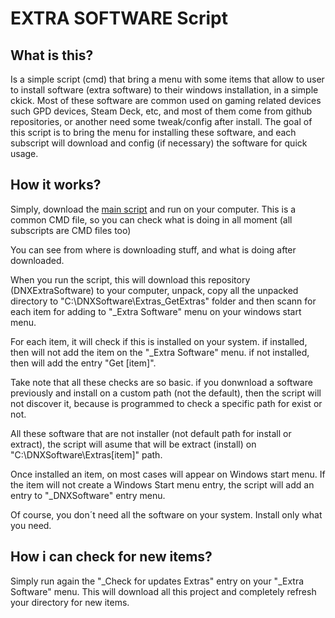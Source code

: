 # EXTRA SOFTWARE Script

## What is this?

Is a simple script (cmd) that bring a menu with some items that allow to user to install software (extra software) to their windows installation, in a simple ckick.
Most of these software are common used on gaming related devices such GPD devices, Steam Deck, etc, and most of them come from github repositories, or another need some tweak/config after install.
The goal of this script is to bring the menu for installing these software, and each subscript will download and config (if necessary) the software for quick usage.

## How it works?

Simply, download the [main script](blob:https://github.com/2a6f7847-99a2-41dd-82cc-e22804a02cfc) and run on your computer. This is a common CMD file, so you can check what is doing in all moment (all subscripts are CMD files too)

You can see from where is downloading stuff, and what is doing after downloaded.

When you run the script, this will download this repository (DNXExtraSoftware) to your computer, unpack, copy all the unpacked directory to "C:\DNXSoftware\Extras\_GetExtras" folder and then scann for each item for adding to "_Extra Software" menu on your windows start 
menu.

For each item, it will check if this is installed on your system. if installed, then will not add the item on the "_Extra Software" menu. if not installed, then will add the entry "Get [item]".

Take note that all these checks are so basic. if you donwnload a software previously and install on a custom path (not the default), then the script will not discover it, because is programmed to check a specific path for exist or not.

All these software that are not installer (not default path for install or extract), the script will asume that will be extract (install) on "C:\DNXSoftware\Extras\[item]" path.

Once installed an item, on most cases will appear on Windows start menu. If the item will not create a Windows Start menu entry, the script will add an entry to "_DNXSoftware" entry menu.

Of course, you don´t need all the software on your system. Install only what you need.

## How i can check for new items?

Simply run again the "_Check for updates Extras" entry on your "_Extra Software" menu. This will download all this project and completely refresh your directory for new items.


